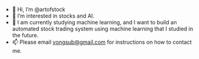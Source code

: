 - 👋 Hi, I’m @artofstock
- 👀 I’m interested in stocks and AI.
- 🌱 I am currently studying machine learning, and I want to build an automated stock trading system using machine learning that I studied in the future.
- 📫 Please email yongsub@gmail.com for instructions on how to contact me.          

<!---
artofstock/artofstock is a ✨ special ✨ repository because its `README.md` (this file) appears on your GitHub profile.
You can click the Preview link to take a look at your changes.
--->
